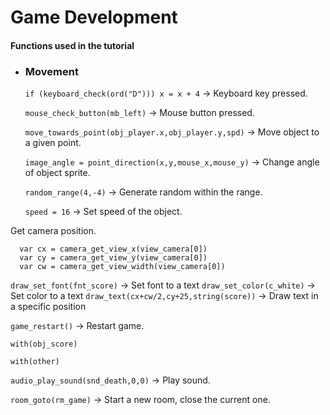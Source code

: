 # Game Development

#### Functions used in the tutorial

- ### Movement

  `if (keyboard_check(ord("D"))) x = x + 4`  → Keyboard key pressed.

  `mouse_check_button(mb_left)` →  Mouse button pressed.

  `move_towards_point(obj_player.x,obj_player.y,spd)` → Move object to a given point.  

  `image_angle = point_direction(x,y,mouse_x,mouse_y)` → Change angle of object sprite.

  `random_range(4,-4)` → Generate random within the range.

  `speed = 16` → Set speed of the object.



Get camera position.

```
  var cx = camera_get_view_x(view_camera[0])
  var cy = camera_get_view_y(view_camera[0])
  var cw = camera_get_view_width(view_camera[0])
```
`draw_set_font(fnt_score)` → Set font to a text
`draw_set_color(c_white)` → Set color to a text
`draw_text(cx+cw/2,cy+25,string(score))` → Draw text in a specific position

`game_restart()` → Restart game.



`with(obj_score)`

`with(other)`

`audio_play_sound(snd_death,0,0)` → Play sound.

`room_goto(rm_game)` → Start a new room, close the current one.